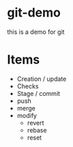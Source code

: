 # git-demo
this is a demo for git

# Items
- Creation / update
- Checks
- Stage / commit
- push
- merge
- modify
  - revert
  - rebase
  - reset
